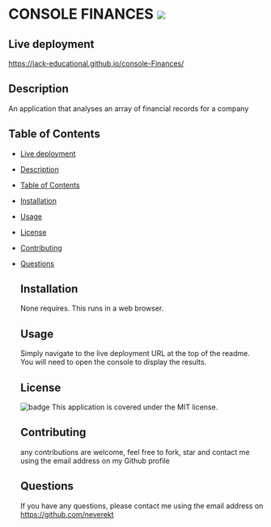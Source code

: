 
# CONSOLE FINANCES   <image src="https://img.shields.io/badge/license-MIT-green/size=100"> 
## Live deployment

https://jack-educational.github.io/console-Finances/

  ## Description
  An application that analyses an array of financial records for a company
  ## Table of Contents

- [Live deployment](#live-deployment)
- [Description](#description)
- [Table of Contents](#table-of-contents)
- [Installation](#installation)
- [Usage](#usage)
- [License](#license)
- [Contributing](#contributing)
- [Questions](#questions)
  ## Installation
  None requires. This runs in a web browser.

  ## Usage
  Simply navigate to the live deployment URL at the top of the readme. You will need to open the console to display the results.

  ## License
  ![badge](https://img.shields.io/badge/license-MIT-brightgreen)
  This application is covered under the MIT license.

  ## Contributing
  any contributions are welcome, feel free to fork, star and contact me using the email address on my Github profile
  
  ## Questions
  If you have any questions, please contact me using the email address on https://github.com/neverekt
